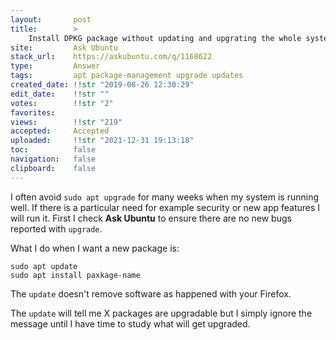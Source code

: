 ```yaml
---
layout:       post
title:        >
    Install DPKG package without updating and upgrating the whole system
site:         Ask Ubuntu
stack_url:    https://askubuntu.com/q/1168622
type:         Answer
tags:         apt package-management upgrade updates
created_date: !!str "2019-08-26 12:30:29"
edit_date:    !!str ""
votes:        !!str "2"
favorites:    
views:        !!str "219"
accepted:     Accepted
uploaded:     !!str "2021-12-31 19:13:18"
toc:          false
navigation:   false
clipboard:    false
---
```


I often avoid `sudo apt upgrade` for many weeks when my system is running well. If there is a particular need for example security or new app features I will run it. First I check **Ask Ubuntu** to ensure there are no new bugs reported with `upgrade`.

What I do when I want a new package is:

``` 
sudo apt update
sudo apt install paxkage-name

```

The `update` doesn't remove software as happened with your Firefox.

The `update` will tell me X packages are upgradable but I simply ignore the message until I have time to study what will get  upgraded.
